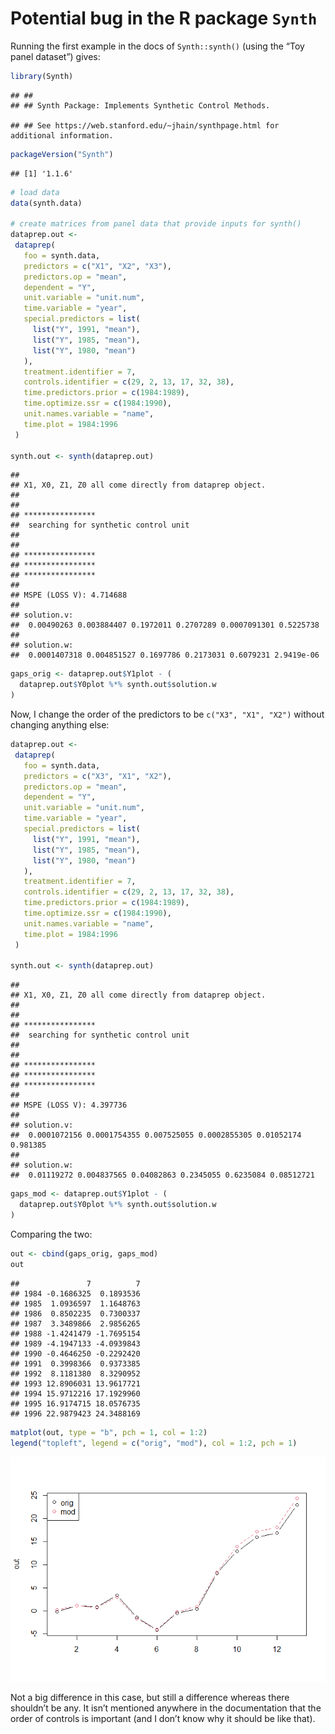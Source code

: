 
# Potential bug in the R package `Synth`

Running the first example in the docs of `Synth::synth()` (using the
“Toy panel dataset”) gives:

``` r
library(Synth)
```

    ## ##
    ## ## Synth Package: Implements Synthetic Control Methods.

    ## ## See https://web.stanford.edu/~jhain/synthpage.html for additional information.

``` r
packageVersion("Synth")
```

    ## [1] '1.1.6'

``` r
# load data
data(synth.data)

# create matrices from panel data that provide inputs for synth()
dataprep.out <-
 dataprep(
   foo = synth.data,
   predictors = c("X1", "X2", "X3"),
   predictors.op = "mean",
   dependent = "Y",
   unit.variable = "unit.num",
   time.variable = "year",
   special.predictors = list(
     list("Y", 1991, "mean"),
     list("Y", 1985, "mean"),
     list("Y", 1980, "mean")
   ),
   treatment.identifier = 7,
   controls.identifier = c(29, 2, 13, 17, 32, 38),
   time.predictors.prior = c(1984:1989),
   time.optimize.ssr = c(1984:1990),
   unit.names.variable = "name",
   time.plot = 1984:1996
 )

synth.out <- synth(dataprep.out)
```

    ## 
    ## X1, X0, Z1, Z0 all come directly from dataprep object.
    ## 
    ## 
    ## **************** 
    ##  searching for synthetic control unit  
    ##  
    ## 
    ## **************** 
    ## **************** 
    ## **************** 
    ## 
    ## MSPE (LOSS V): 4.714688 
    ## 
    ## solution.v:
    ##  0.00490263 0.003884407 0.1972011 0.2707289 0.0007091301 0.5225738 
    ## 
    ## solution.w:
    ##  0.0001407318 0.004851527 0.1697786 0.2173031 0.6079231 2.9419e-06

``` r
gaps_orig <- dataprep.out$Y1plot - (
  dataprep.out$Y0plot %*% synth.out$solution.w
)
```

Now, I change the order of the predictors to be `c("X3", "X1", "X2")`
without changing anything else:

``` r
dataprep.out <-
 dataprep(
   foo = synth.data,
   predictors = c("X3", "X1", "X2"),
   predictors.op = "mean",
   dependent = "Y",
   unit.variable = "unit.num",
   time.variable = "year",
   special.predictors = list(
     list("Y", 1991, "mean"),
     list("Y", 1985, "mean"),
     list("Y", 1980, "mean")
   ),
   treatment.identifier = 7,
   controls.identifier = c(29, 2, 13, 17, 32, 38),
   time.predictors.prior = c(1984:1989),
   time.optimize.ssr = c(1984:1990),
   unit.names.variable = "name",
   time.plot = 1984:1996
 )

synth.out <- synth(dataprep.out)
```

    ## 
    ## X1, X0, Z1, Z0 all come directly from dataprep object.
    ## 
    ## 
    ## **************** 
    ##  searching for synthetic control unit  
    ##  
    ## 
    ## **************** 
    ## **************** 
    ## **************** 
    ## 
    ## MSPE (LOSS V): 4.397736 
    ## 
    ## solution.v:
    ##  0.0001072156 0.0001754355 0.007525055 0.0002855305 0.01052174 0.981385 
    ## 
    ## solution.w:
    ##  0.01119272 0.004837565 0.04082863 0.2345055 0.6235084 0.08512721

``` r
gaps_mod <- dataprep.out$Y1plot - (
  dataprep.out$Y0plot %*% synth.out$solution.w
)
```

Comparing the two:

``` r
out <- cbind(gaps_orig, gaps_mod)
out
```

    ##               7          7
    ## 1984 -0.1686325  0.1893536
    ## 1985  1.0936597  1.1648763
    ## 1986  0.8502235  0.7300337
    ## 1987  3.3489866  2.9856265
    ## 1988 -1.4241479 -1.7695154
    ## 1989 -4.1947133 -4.0939843
    ## 1990 -0.4646250 -0.2292420
    ## 1991  0.3998366  0.9373385
    ## 1992  8.1181380  8.3290952
    ## 1993 12.8906031 13.9617721
    ## 1994 15.9712216 17.1929960
    ## 1995 16.9174715 18.0576735
    ## 1996 22.9879423 24.3488169

``` r
matplot(out, type = "b", pch = 1, col = 1:2)
legend("topleft", legend = c("orig", "mod"), col = 1:2, pch = 1)
```

![](README_files/figure-gfm/unnamed-chunk-3-1.png)<!-- -->

Not a big difference in this case, but still a difference whereas there
shouldn’t be any. It isn’t mentioned anywhere in the documentation that
the order of controls is important (and I don’t know why it should be
like that).
